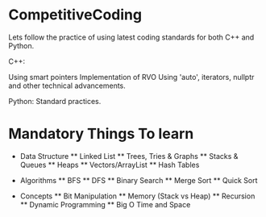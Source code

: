 # CompetitiveCoding
Lets follow the practice of using latest coding standards for both C++ and Python.

C++:

Using smart pointers
Implementation of RVO
Using 'auto', iterators, nullptr and other technical advancements.

Python:
Standard practices.


# Mandatory Things To learn

* Data Structure
 ** Linked List
 ** Trees, Tries & Graphs
 ** Stacks & Queues
 ** Heaps
 ** Vectors/ArrayList
 ** Hash Tables

* Algorithms
 ** BFS
 ** DFS
 ** Binary Search
 ** Merge Sort
 ** Quick Sort

* Concepts
 ** Bit Manipulation
 ** Memory (Stack vs Heap)
 ** Recursion
 ** Dynamic Programming
 ** Big O Time and Space
